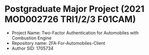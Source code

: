 # Postgraduate Major Project (2021 MOD002726 TRI1/2/3 F01CAM)
- Project Name: Two-Factor Authentication for Automobiles with Combustion Engine
- Repository name: 2FA-For-Automobiles-Client
- Author SID: 1705734
